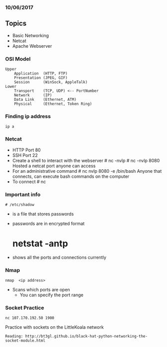 ### 10/06/2017

## Topics
* Basic Networking
* Netcat
* Apache Webserver

### OSI Model
	Upper
		Application  (HTTP, FTP)
		Presentation (JPEG, GIF)
		Session 	 (WinSock, AppleTalk)
	Lower
		Transport    (TCP, UDP) <-- PortNumber
		Network 	 (IP)
		Data Link    (Ethernet, ATM)
		Physical     (Ethernet, Token Ring)

### Finding ip address
    ip a

### Netcat
* HTTP Port 80
* SSH Port 22
* Create a shell to interact with the webserver
        # nc -nvlp <port number>
        # nc -nvlp 8080
    Hosted a netcat port anyone can access
* For an administrative command
        # nc nvlp 8080 -e /bin/bash
    Anyone that connects, can execute bash commands on the computer
* To connect
        # nc <ip address> <port number>

### Important info
    # /etc/shadow
* is a file that stores passwords
* passwords are in encrypted format


	# netstat -antp
* shows all the ports and connections currently

### Nmap
    nmap  <ip address>
* Scans which ports are open
	* You can specify the port range

### Socket Practice
    nc 107.170.192.50 1900
Practice with sockets on the LittleKoala network

	Reading: http://bt3gl.github.io/black-hat-python-networking-the-socket-module.html